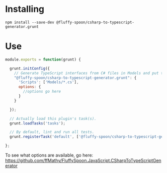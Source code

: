 # Installing
```shell
npm install --save-dev @fluffy-spoon/csharp-to-typescript-generator.grunt
```

# Use
```javascript
module.exports = function(grunt) {

  grunt.initConfig({
    // Generate TypeScript interfaces from C# files in Models and put them into Scripts as one .d.ts file for every .cs file.
    "@fluffy-spoon/csharp-to-typescript-generator.grunt": {
      'Scripts': ['Models/*.cs'],
      options: {
        //options go here
      }
    }

  });

  // Actually load this plugin's task(s).
  grunt.loadTasks('tasks');

  // By default, lint and run all tests.
  grunt.registerTask('default', ['@fluffy-spoon/csharp-to-typescript-generator.grunt']);

};
```

To see what options are available, go here: https://github.com/ffMathy/FluffySpoon.JavaScript.CSharpToTypeScriptGenerator
